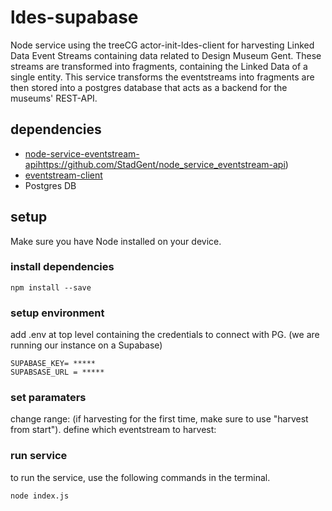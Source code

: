 # ldes-supabase

Node service  using the treeCG actor-init-ldes-client for harvesting Linked Data Event Streams containing data related to Design Museum Gent. These streams are transformed into fragments, containing the Linked Data of a single entity. This service transforms the eventstreams into fragments are then stored into a postgres database that acts as a backend for the museums' REST-API. 

## dependencies
* [node-service-eventstream-api](https://github.com/StadGent/node_service_eventstream-api)https://github.com/StadGent/node_service_eventstream-api)
* [eventstream-client](https://github.com/TREEcg/event-stream-client/tree/main/packages/actor-init-ldes-client#treecgactor-init-ldes-client)
* Postgres DB

## setup 

Make sure you have Node installed on your device. 

### install dependencies 
```
npm install --save
```

### setup environment

add .env at top level containing the credentials to connect with PG. (we are running our instance on a Supabase)

```
SUPABASE_KEY= *****
SUPABSASE_URL = *****
```

### set paramaters
change range: (if harvesting for the first time, make sure to use "harvest from start"). 
define which eventstream to harvest: 

### run service 
to run the service, use the following commands in the terminal. 
```
node index.js
```







